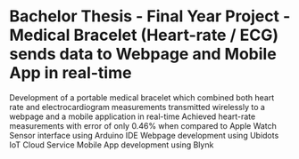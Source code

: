 # Bachelor Thesis - Final Year Project - Medical Bracelet (Heart-rate / ECG) sends data to Webpage and Mobile App in real-time
Development of a portable medical bracelet which combined both heart rate and electrocardiogram measurements transmitted wirelessly to a webpage and a mobile application in real-time Achieved heart-rate measurements with error of only 0.46% when compared to Apple Watch Sensor interface using Arduino IDE Webpage development using Ubidots IoT Cloud Service Mobile App development using Blynk
